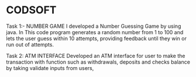 # CODSOFT
Task 1:- NUMBER GAME
I developed a Number Guessing Game by using java. In This code program generates a random number from 1 to 100 and lets the user guess within 10 attempts, providing feedback until they win or run out of attempts.

Task 2: ATM INTERFACE 
Developed an ATM interface for user to make the transaction with function such as withdrawals, deposits and checks balance by taking validate inputs from users,

